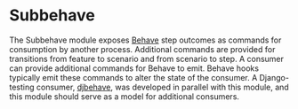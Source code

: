 # Subbehave

The Subbehave module exposes [Behave](http://pythonhosted.org/behave/) step outcomes as commands for consumption by another process.
Additional commands are provided for transitions from feature to scenario and from scenario to step.
A consumer can provide additional commands for Behave to emit.
Behave hooks typically emit these commands to alter the state of the consumer.
A Django-testing consumer, [djbehave](https://github.com/popham/djbehave), was developed in parallel with this module, and this module should serve as a model for additional consumers.
